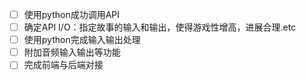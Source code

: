 * [ ] 使用python成功调用API
* [ ] 确定API I/O：指定故事的输入和输出，使得游戏性增高，进展合理.etc
* [ ] 使用python完成输入输出处理
* [ ] 附加音频输入输出等功能
* [ ] 完成前端与后端对接

